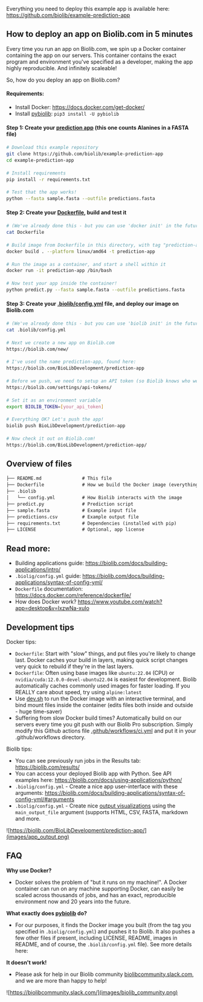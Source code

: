 Everything you need to deploy this example app is available here: https://github.com/biolib/example-prediction-app

## How to deploy an app on Biolib.com in 5 minutes

Every time you run an app on Biolib.com, we spin up a Docker container containing the app on our servers. This container contains the exact program and environment you've specified as a developer, making the app highly reproducible. And infinitely scaleable!

So, how do you deploy an app on Biolib.com?

#### Requirements:
- Install Docker: https://docs.docker.com/get-docker/
- Install [pybiolib](https://pypi.org/project/pybiolib/): `pip3 install -U pybiolib`

#### Step 1: Create your [prediction app](https://github.com/biolib/example-prediction-app/blob/main/predict.py) (this one counts Alanines in a FASTA file)

```bash
# Download this example repository
git clone https://github.com/biolib/example-prediction-app
cd example-prediction-app

# Install requirements
pip install -r requirements.txt

# Test that the app works!
python --fasta sample.fasta --outfile predictions.fasta
```

#### Step 2: Create your [Dockerfile](https://github.com/biolib/example-prediction-app/blob/main/Dockerfile), build and test it

```bash
# (We've already done this - but you can use 'docker init' in the future)
cat Dockerfile

# Build image from Dockerfile in this directory, with tag "prediction-app"
docker build . --platform linux/amd64 -t prediction-app

# Run the image as a container, and start a shell within it
docker run -it prediction-app /bin/bash

# Now test your app inside the container!
python predict.py --fasta sample.fasta --outfile predictions.fasta
```

#### Step 3: Create your [.biolib/config.yml](https://github.com/biolib/example-prediction-app/blob/main/.biolib/config.yml) file, and deploy our image on Biolib.com

```bash
# (We've already done this - but you can use 'biolib init' in the future)
cat .biolib/config.yml

# Next we create a new app on Biolib.com
https://biolib.com/new/

# I've used the name prediction-app, found here:
https://biolib.com/BioLibDevelopment/prediction-app

# Before we push, we need to setup an API token (so Biolib knows who we are)
https://biolib.com/settings/api-tokens/

# Set it as an environment variable
export BIOLIB_TOKEN=[your_api_token]

# Everything OK? Let's push the app!
biolib push BioLibDevelopment/prediction-app

# Now check it out on Biolib.com!
https://biolib.com/BioLibDevelopment/prediction-app/
```

## Overview of files
```markdown
├── README.md               # This file
├── Dockerfile              # How we build the Docker image (everything you need, code-wise)
├── .biolib
│   └── config.yml          # How Biolib interacts with the image 
├── predict.py              # Prediction script
├── sample.fasta            # Example input file
├── predictions.csv         # Example output file
├── requirements.txt        # Dependencies (installed with pip)
├── LICENSE                 # Optional, app license
```

## Read more:
- Building applications guide: https://biolib.com/docs/building-applications/intro/
- `.biolig/config.yml` guide: https://biolib.com/docs/building-applications/syntax-of-config-yml/
- `Dockerfile` documentation: https://docs.docker.com/reference/dockerfile/
- How does Docker work? https://www.youtube.com/watch?app=desktop&v=IxzwNa-xuIo

## Development tips
Docker tips:
- `Dockerfile`: Start with "slow" things, and put files you're likely to change last. Docker caches your build in layers, making quick script changes very quick to rebuild if they're in the last layers.
- `Dockerfile`: Often using base images like `ubuntu:22.04` (CPU) or `nvidia/cuda:12.0.0-devel-ubuntu22.04` is easiest for development. Biolib automatically caches commonly used images for faster loading. If you REALLY care about speed, try using `alpine:latest`
- Use [dev.sh](https://github.com/biolib/example-prediction-app/blob/main/dev.sh) to run the Docker image with an interactive terminal, and bind mount files inside the container (edits files both inside and outside - huge time-saver)
- Suffering from slow Docker build times? Automatically build on our servers every time you git push with our Biolib Pro subscription. Simply modify this Github actions file [.github/workflows/ci.yml](https://github.com/biolibtech/app-musite/blob/develop/.github/workflows/ci.yml) and put it in your .github/workflows directory.

Biolib tips:
- You can see previously run jobs in the Results tab: https://biolib.com/results/
- You can access your deployed Biolib app with Python. See API examples here: https://biolib.com/docs/using-applications/python/
- `.biolig/config.yml` - Create a nice app user-interface with these arguments: https://biolib.com/docs/building-applications/syntax-of-config-yml/#arguments
- `.biolig/config.yml` - Create nice [output visualizations](https://biolib.com/docs/building-applications/output/) using the `main_output_file` argument (supports HTML, CSV, FASTA, markdown and more.

![https://biolib.com/BioLibDevelopment/prediction-app/](images/app_output.png)

## FAQ

**Why use Docker?**
- Docker solves the problem of "but it runs on my machine!". A Docker container can run on any machine supporting Docker, can easily be scaled across thousands of jobs, and has an exact, reproducible environment now and 20 years into the future.

**What exactly does [pybiolib](https://pypi.org/project/pybiolib/) do?**
- For our purposes, it finds the Docker image you built (from the tag you specified in `.biolig/config.yml`) and pushes it to Biolib. It also pushes a few other files if present, including LICENSE, README, images in README, and of course, the `.biolib/config.yml` file). See more details here: 

**It doesn't work!**
- Please ask for help in our Biolib community [biolibcommunity.slack.com](https://biolibcommunity.slack.com/), and we are more than happy to help!

![https://biolibcommunity.slack.com/](images/biolib_community.png)
